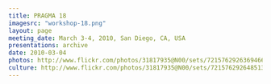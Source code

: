```yaml
---
title: PRAGMA 18
imagesrc: "workshop-18.png"
layout: page
meeting_date: March 3-4, 2010, San Diego, CA, USA
presentations: archive
date: 2010-03-04
photos: http://www.flickr.com/photos/31817935@N00/sets/72157629263694661/
culture: http://www.flickr.com/photos/31817935@N00/sets/72157629264851371/
---
```


